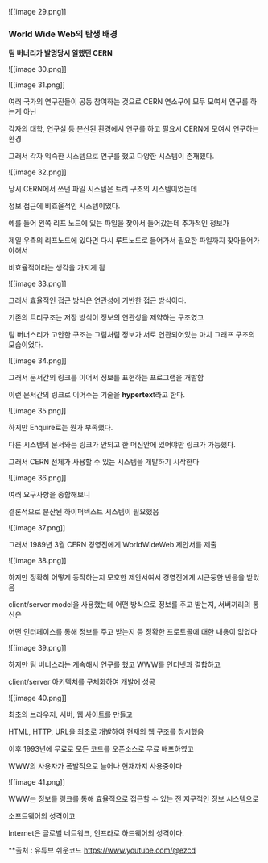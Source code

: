   

![[image 29.png]]

  

### **World Wide Web의 탄생 배경**

  

**팀 버너리가 발명당시 일했던 CERN**

![[image 30.png]]

  

![[image 31.png]]

여러 국가의 연구진들이 공동 참여하는 것으로 CERN 연소구에 모두 모여서 연구를 하는게 아닌

각자의 대학, 연구실 등 분산된 환경에서 연구를 하고 필요시 CERN에 모여서 연구하는 환경

그래서 각자 익숙한 시스템으로 연구를 했고 다양한 시스템이 존재했다.

  

![[image 32.png]]

당시 CERN에서 쓰던 파일 시스템은 트리 구조의 시스템이었는데

정보 접근에 비효율적인 시스템이었다.

예를 들어 왼쪽 리프 노드에 있는 파일을 찾아서 들어갔는데 추가적인 정보가

제일 우측의 리프노드에 있다면 다시 루트노드로 들어가서 필요한 파일까지 찾아들어가야해서

비효율적이라는 생각을 가지게 됨

  

![[image 33.png]]

그래서 효율적인 접근 방식은 연관성에 기반한 접근 방식이다.

기존의 트리구조는 저장 방식이 정보의 연관성을 제약하는 구조였고

팀 버너스리가 고안한 구조는 그림처럼 정보가 서로 연관되어있는 마치 그래프 구조의 모습이었다.

  

![[image 34.png]]

그래서 문서간의 링크를 이어서 정보를 표현하는 프로그램을 개발함

이런 문서간의 링크로 이어주는 기술을 **hypertex**t라고 한다.

  

![[image 35.png]]

하지만 Enquire로는 뭔가 부족했다.

다른 시스템의 문서와는 링크가 안되고 한 머신안에 있어야만 링크가 가능했다.

그래서 CERN 전체가 사용할 수 있는 시스템을 개발하기 시작한다

  

![[image 36.png]]

여러 요구사항을 종합해보니

결론적으로 분산된 하이퍼텍스트 시스템이 필요했음

  

![[image 37.png]]

그래서 1989년 3월 CERN 경영진에게 WorldWideWeb 제안서를 제출

  

![[image 38.png]]

하지만 정확히 어떻게 동작하는지 모호한 제안서여서 경영진에게 시큰둥한 반응을 받았음

client/server model을 사용했는데 어떤 방식으로 정보를 주고 받는지, 서버끼리의 통신은

어떤 인터페이스를 통해 정보를 주고 받는지 등 정확한 프로토콜에 대한 내용이 없었다

  

![[image 39.png]]

하지만 팀 버너스리는 계속해서 연구를 했고 WWW를 인터넷과 결합하고

client/server 아키텍처를 구체화하여 개발에 성공

  

![[image 40.png]]

최초의 브라우저, 서버, 웹 사이트를 만들고

HTML, HTTP, URL을 최초로 개발하여 현재의 웹 구조를 창시했음

  

이후 1993년에 무료로 모든 코드를 오픈소스로 무료 배포하였고

WWW의 사용자가 폭발적으로 늘어나 현재까지 사용중이다

  

![[image 41.png]]

WWW는 정보를 링크를 통해 효율적으로 접근할 수 있는 전 지구적인 정보 시스템으로

소프트웨어의 성격이고

  

Internet은 글로벌 네트워크, 인프라로 하드웨어의 성격이다.


**출처 : 유튜브 쉬운코드 https://www.youtube.com/@ezcd